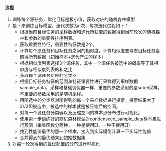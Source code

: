 #### 流程                                                                                                                                                                                                                                                                                                                                                                                                                                            

1. 训练每个源任务，优化目标是极小值，获取对应的随机森林模型
2. 接下来训练目标模型，迭代次数为n次，每次迭代过程如下：
   - 根据当前目标任务的采样数据和迭代所获取的数据得到当前轮次的随机森林和参数的重要性排序列表。
   - 获取重要性特征，重要性特征数是2个。
   - 计算每个原任务和目标任务之间的相似度，计算相似度要考虑目标任务当前得所有数据（初始样本+迭代产生的样本）
   - 根据相似度列表选择3个源任务，其中一个源任务被选中的概率等于其相似度与相似度列表的和之比
   - 获取每个源任务对应的分类器
   - 根据目标任务特征的范围和特征重要性进行采样得到采样数据sample_data，采样和基础调优器一样，重要的参数采用的是sobel采样，不重要的参数采用的是随机采样。
   - 用所选中的分类器对所得到的每一个采样数据进行投票，投票结果大于3//2即被选中，被选中的样本就是被压缩后的空间。
   - 对每一个源任务分类器以及压缩空间的样本点分布进行可视化。
   - 使用第一步训练好的随机森林模型对condenseed_sample_data样本集进行预测（采集函数分两种，一种是使用EI，一种不使用EI）
   - 找到性能值最优的那一个样本，接入到实际模型计算一下实际性能值
   - 合并得到的最优结果到初始数据集
3. 对每一轮次得到的最优配置的分布进行可视化